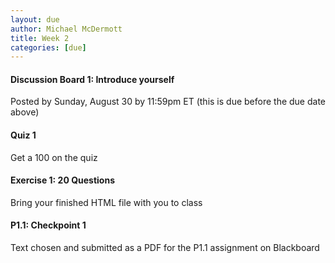 ```yaml
---
layout: due
author: Michael McDermott
title: Week 2
categories: [due]
---
```

#### Discussion Board 1: Introduce yourself

Posted by <span class="due">Sunday, August 30 by 11:59pm ET</span> (this is due before the due date above)

#### Quiz 1

Get a 100 on the quiz

#### Exercise 1: 20 Questions

Bring your finished HTML file with you to class

#### P1.1: Checkpoint 1

Text chosen and submitted as a PDF for the P1.1 assignment on Blackboard

